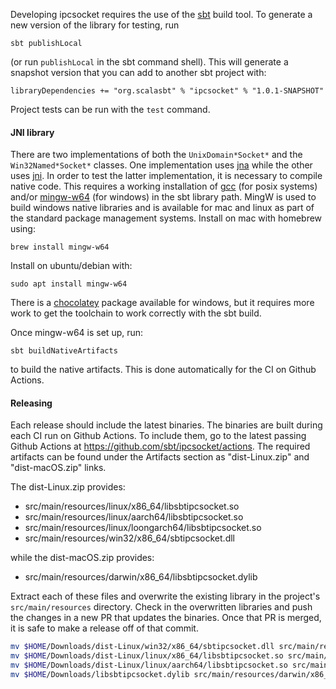 Developing ipcsocket requires the use of the
[sbt](https://www.scala-sbt.org/1.x/docs/index.html) build tool. To generate a
new version of the library for testing, run
```
sbt publishLocal
```
(or run `publishLocal` in the sbt command shell).  This will generate a snapshot
version that you can add to another sbt project with:
```
libraryDependencies += "org.scalasbt" % "ipcsocket" % "1.0.1-SNAPSHOT"
```
Project tests can be run with the `test` command.

#### JNI library

There are two implementations of both the `UnixDomain*Socket*` and the
`Win32Named*Socket*` classes. One implementation uses
[jna](https://en.wikipedia.org/wiki/Java_Native_Access#External_links) while the
other uses [jni](https://en.wikipedia.org/wiki/Java_Native_Interface). In order
to test the latter implementation, it is necessary to compile native code. This
requires a working installation of [gcc](https://gcc.gnu.org) (for posix
systems) and/or [mingw-w64](http://mingw-w64.org/doku.php) (for windows) in the
sbt library path. MingW is used to build windows native libraries and is
available for mac and linux as part of the standard package management systems.
Install on mac with homebrew using:
```
brew install mingw-w64
```
Install on ubuntu/debian with:
```
sudo apt install mingw-w64
```
There is a [chocolatey](https://chocolatey.org) package available for windows,
but it requires more work to get the toolchain to work correctly with the sbt
build.

Once mingw-w64 is set up, run:

```
sbt buildNativeArtifacts
```

to build the native artifacts. This is done automatically for the CI on Github Actions.

#### Releasing

Each release should include the latest binaries. The binaries are built during
each CI run on Github Actions. To include them, go to the latest passing Github
Actions at <https://github.com/sbt/ipcsocket/actions>. The required
artifacts can be found under the Artifacts section as
"dist-Linux.zip" and "dist-macOS.zip" links.

The dist-Linux.zip provides:
* src/main/resources/linux/x86_64/libsbtipcsocket.so
* src/main/resources/linux/aarch64/libsbtipcsocket.so
* src/main/resources/linux/loongarch64/libsbtipcsocket.so
* src/main/resources/win32/x86_64/sbtipcsocket.dll

while the dist-macOS.zip provides:
* src/main/resources/darwin/x86_64/libsbtipcsocket.dylib

Extract each of these files and overwrite the existing library in the project's
`src/main/resources` directory. Check in the overwritten libraries and push the
changes in a new PR that updates the binaries. Once that PR is merged, it is
safe to make a release off of that commit.

```sh
mv $HOME/Downloads/dist-Linux/win32/x86_64/sbtipcsocket.dll src/main/resources/win32/x86_64/sbtipcsocket.dll
mv $HOME/Downloads/dist-Linux/linux/x86_64/libsbtipcsocket.so src/main/resources/linux/x86_64/libsbtipcsocket.so
mv $HOME/Downloads/dist-Linux/linux/aarch64/libsbtipcsocket.so src/main/resources/linux/aarch64/libsbtipcsocket.so
mv $HOME/Downloads/libsbtipcsocket.dylib src/main/resources/darwin/x86_64/libsbtipcsocket.dylib
```
